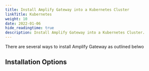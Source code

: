 ```yaml
---
title: Install Amplify Gateway into a Kubernetes Cluster
linkTitle: Kubernetes
weight: 10
date: 2022-01-06
hide_readingtime: true
description: Install Amplify Gateway into a Kubernetes Cluster.
---
```


There are several ways to install Amplify Gateway as outlined belwo

## Installation Options
